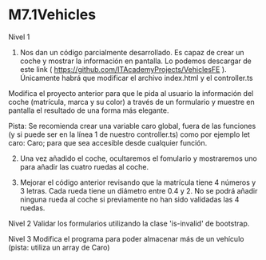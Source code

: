 # M7.1Vehicles

Nivel 1
1) Nos dan un código parcialmente desarrollado. Es capaz de crear un coche y mostrar la información en pantalla. Lo podemos descargar de este link ( https://github.com/ITAcademyProjects/VehiclesFE ). Únicamente habrá que modificar el archivo  index.html  y el  controller.ts

Modifica el proyecto anterior para que le pida al usuario la información del coche (matrícula, marca y su color) a través de un formulario y muestre en pantalla el resultado de una forma más elegante.

Pista:  Se recomienda crear una  variable caro  global, fuera de las funciones (y si puede ser en la línea 1 de nuestro controller.ts) como por ejemplo  let caro: Caro;  para que sea accesible desde cualquier función.

2) Una vez añadido el coche, ocultaremos el fomulario y mostraremos uno para añadir las cuatro ruedas al coche.

3) Mejorar el código anterior revisando que la matrícula tiene 4 números y 3 letras. Cada rueda tiene un diámetro entre 0.4 y 2. No se podrá añadir ninguna rueda al coche si previamente no han sido validadas las 4 ruedas.

Nivel 2
Validar los formularios utilizando la clase 'is-invalid' de bootstrap.

Nivel 3
Modifica el programa para poder almacenar más de un vehículo (pista: utiliza un array de Caro)
